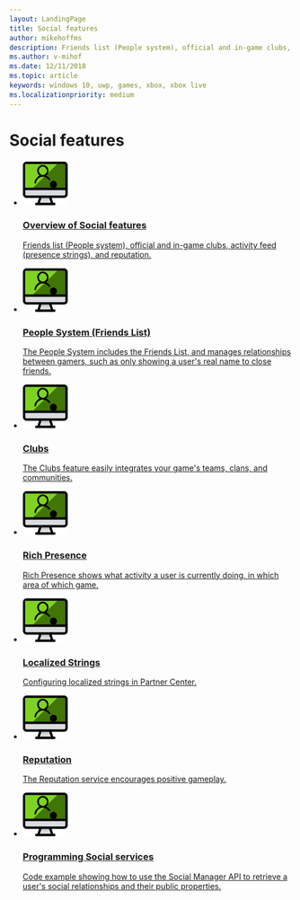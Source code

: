 ```yaml
---
layout: LandingPage
title: Social features
author: mikehoffms
description: Friends list (People system), official and in-game clubs, activity feed (presence strings), and reputation.
ms.author: v-mihof
ms.date: 12/11/2018
ms.topic: article
keywords: windows 10, uwp, games, xbox, xbox live
ms.localizationpriority: medium
---
```


<h1>Social features</h1>

<ul class="cardsY panelContent cols cols2">
    <li>
        <a href="xbox-live-social-platform.md">
            <div class="cardSize">
                <div class="cardPadding">
                    <div class="card">
                        <div class="cardImageOuter">
                            <div class="cardImage">
                                <img src="../images/features/socialfeature.svg" alt="Overview of Social features" />
                            </div>
                        </div>
                        <div class="cardText">
                            <h3>Overview of Social features</h3>
                            <p>Friends list (People system), official and in-game clubs, activity feed (presence strings), and reputation.</p>
                        </div>
                    </div>
                </div>
            </div>
        </a>
    </li>
    <li>
        <a href="people-system/people-system.md">
            <div class="cardSize">
                <div class="cardPadding">
                    <div class="card">
                        <div class="cardImageOuter">
                            <div class="cardImage">
                                <img src="../images/features/socialfeature.svg" alt="People System (Friends List)" />
                            </div>
                        </div>
                        <div class="cardText">
                            <h3>People System (Friends List)</h3>
                            <p>The People System includes the Friends List, and manages relationships between gamers, such as only showing a user's real name to close friends.</p>
                        </div>
                    </div>
                </div>
            </div>
        </a>
    </li>
    <li>
        <a href="../features/social/clubs/index.md">
            <div class="cardSize">
                <div class="cardPadding">
                    <div class="card">
                        <div class="cardImageOuter">
                            <div class="cardImage">
                                <img src="../images/features/socialfeature.svg" alt="Clubs" />
                            </div>
                        </div>
                        <div class="cardText">
                            <h3>Clubs</h3>
                            <p>The Clubs feature easily integrates your game's teams, clans, and communities.</p>
                        </div>
                    </div>
                </div>
            </div>
        </a>
    </li>
    <li>
        <a href="../features/social/rich-presence/index.md">
            <div class="cardSize">
                <div class="cardPadding">
                    <div class="card">
                        <div class="cardImageOuter">
                            <div class="cardImage">
                                <img src="../images/features/socialfeature.svg" alt="Rich Presence" />
                            </div>
                        </div>
                        <div class="cardText">
                            <h3>Rich Presence</h3>
                            <p>Rich Presence shows what activity a user is currently doing, in which area of which game.</p>
                        </div>
                    </div>
                </div>
            </div>
        </a>
    </li>
    <li>
        <a href="../features/social/localized-strings/localized-strings.md">
            <div class="cardSize">
                <div class="cardPadding">
                    <div class="card">
                        <div class="cardImageOuter">
                            <div class="cardImage">
                                <img src="../images/features/socialfeature.svg" alt="Localized Strings" />
                            </div>
                        </div>
                        <div class="cardText">
                            <h3>Localized Strings</h3>
                            <p>Configuring localized strings in Partner Center.</p>
                        </div>
                    </div>
                </div>
            </div>
        </a>
    </li>
    <li>
        <a href="people-system/reputation.md">
            <div class="cardSize">
                <div class="cardPadding">
                    <div class="card">
                        <div class="cardImageOuter">
                            <div class="cardImage">
                                <img src="../images/features/socialfeature.svg" alt="Reputation" />
                            </div>
                        </div>
                        <div class="cardText">
                            <h3>Reputation</h3>
                            <p>The Reputation service encourages positive gameplay.</p>
                        </div>
                    </div>
                </div>
            </div>
        </a>
    </li>
    <li>
        <a href="people-system/programming-social-services.md">
            <div class="cardSize">
                <div class="cardPadding">
                    <div class="card">
                        <div class="cardImageOuter">
                            <div class="cardImage">
                                <img src="../images/features/socialfeature.svg" alt="Programming Social services" />
                            </div>
                        </div>
                        <div class="cardText">
                            <h3>Programming Social services</h3>
                            <p>Code example showing how to use the Social Manager API to retrieve a user's social relationships and their public properties.</p>
                        </div>
                    </div>
                </div>
            </div>
        </a>
    </li>
</ul>
